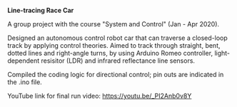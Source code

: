 **Line-tracing Race Car**

A group project with the course "System and Control" (Jan - Apr 2020).

Designed an autonomous control robot car that can traverse a closed-loop track by applying control theories.
Aimed to track through straight, bent, dotted lines and right-angle turns,
by using Arduino Romeo controller, light-dependent resisitor (LDR) and infrared reflectance line sensors.

Compiled the coding logic for directional control; pin outs are indicated in the .ino file.

YouTube link for final run video:
https://youtu.be/_PI2Anb0v8Y
